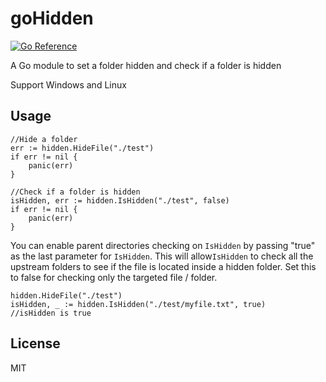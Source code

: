# goHidden
[![Go Reference](https://pkg.go.dev/badge/github.com/tobychui/goHidden.svg)](https://pkg.go.dev/github.com/tobychui/goHidden)

A Go module to set a folder hidden and check if a folder is hidden

Support Windows and Linux



## Usage

```
//Hide a folder
err := hidden.HideFile("./test")
if err != nil {
	panic(err)
}

//Check if a folder is hidden
isHidden, err := hidden.IsHidden("./test", false)
if err != nil {
	panic(err)
}
```

You can enable parent directories checking on ```IsHidden``` by passing "true" as the last parameter for ```IsHidden```. This will allow```IsHidden``` to check all the  upstream folders to see if the file is located inside a hidden folder. Set this to false for checking only the targeted file / folder.

```
hidden.HideFile("./test")
isHidden, _ := hidden.IsHidden("./test/myfile.txt", true)
//isHidden is true
```



## License

MIT





### 

